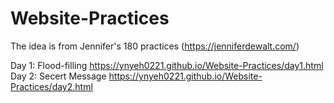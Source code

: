 # Website-Practices

The idea is from Jennifer's 180 practices (https://jenniferdewalt.com/)

Day 1: Flood-filling https://ynyeh0221.github.io/Website-Practices/day1.html
Day 2: Secert Message https://ynyeh0221.github.io/Website-Practices/day2.html
